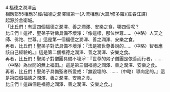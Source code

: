 4.福德之潤澤品  
相應部55相應31經/福德之潤澤經第一(入流相應/大篇/修多羅)(莊春江譯)  
起源於舍衛城。  
「比丘們！有這四個福德之潤澤、善之潤澤、安樂之食，哪四個呢？  
比丘們！這裡，聖弟子對佛具備不壞淨：『像這樣，那位世尊……（中略）人天之師、佛陀、世尊。』這是第一個福德之潤澤、善之潤澤、安樂之食。  
再者，比丘們！聖弟子對法具備不壞淨：『法是被世尊善說的……（中略）智者應該自己經驗的。』這是第二個福德之潤澤、善之潤澤、安樂之食。  
再者，比丘們！聖弟子對僧團具備不壞淨：『世尊的弟子僧團是依善而行者，……（中略）為世間的無上福田。』這是第三個福德之潤澤、善之潤澤、安樂之食。  
再者，比丘們！聖弟子具備聖者所愛戒：『無毀壞的、……（中略）導向定的。』這是第四個福德之潤澤、善之潤澤、安樂之食。  
比丘們！這四個是福德之潤澤、善之潤澤、安樂之食。」  
  
  
